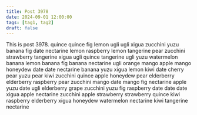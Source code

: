 ```yaml
---
title: Post 3978
date: 2024-09-01 12:00:00
tags: [tag1, tag2]
draft: false
---
```

This is post 3978.
quince
quince
fig
lemon
ugli
ugli
xigua
zucchini
yuzu
banana
fig
date
nectarine
lemon
raspberry
lemon
tangerine
pear
zucchini
strawberry
tangerine
xigua
ugli
quince
tangerine
ugli
yuzu
watermelon
banana
lemon
banana
fig
banana
nectarine
ugli
orange
mango
apple
mango
honeydew
date
date
nectarine
banana
yuzu
xigua
lemon
kiwi
date
cherry
pear
yuzu
pear
kiwi
zucchini
quince
apple
honeydew
pear
elderberry
elderberry
raspberry
pear
zucchini
mango
date
mango
fig
nectarine
apple
yuzu
date
ugli
elderberry
grape
zucchini
yuzu
fig
raspberry
date
date
date
xigua
apple
nectarine
zucchini
apple
strawberry
strawberry
quince
kiwi
raspberry
elderberry
xigua
honeydew
watermelon
nectarine
kiwi
tangerine
nectarine
